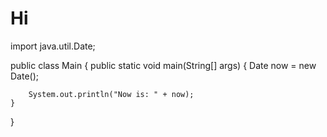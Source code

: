 # Hi
import java.util.Date;

public class Main {
    public static void main(String[] args) {
        Date now = new Date();

        System.out.println("Now is: " + now);
    }
}
